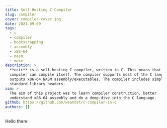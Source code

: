 ```yaml
---
title: Self-Hosting C Compiler
slug: compiler
cover: compiler-cover.jpg
date: 2021-09-09
tags:
  - c
  - compiler
  - bootstrapping
  - assembly
  - x86-64
  - nasm
  - make
description: >
  **ccic** is a self-hosting C compiler, written in C. This means that the
  compiler can compile itself. The compiler supports most of the C language and
  outputs x86-64 NASM assembly/executables. The compiler includes simplified
  standard library headers.
aim: > 
  The aim of this project was to learn compiler construction, better
  understand x86-64 assembly and do a deep-dive into the C language.
github: https://github.com/wsandst/c-compiler-in-c
authors: []
---
```

Hello there
